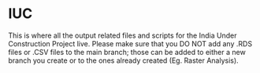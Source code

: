 # IUC
This is where all the output related files and scripts for the India Under Construction Project live. 
Please make sure that you DO NOT add any .RDS files or .CSV files to the main branch; those can be added to either a new branch you create or to the ones already created (Eg. Raster Analysis). 

